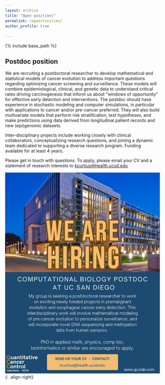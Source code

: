 ```yaml
---
layout: archive
title: "Open positions"
permalink: /opportunities/
author_profile: true

---
```


{% include base_path %}

<h2> Postdoc position </h2>

We are recruiting a postdoctoral researcher to develop mathematical and statistical models of cancer evolution to address important questions regarding optimizing cancer screening and surveillance. These models will combine epidemiological, clinical, and genetic data to understand critical rates driving carcinogenesis that inform us about "windows of opportunity" for effective early detection and interventions. The postdoc should have experience in stochastic modeling and computer simulations, in particular with applications to cancer and/or pre-cancer preferred. They will also build multivariate models that perform risk stratification, test hypotheses, and make predictions using data derived from longitudinal patient records and new (epi)genomic datasets. 

Inter-disciplinary projects include working closely with clinical collaborators, conceptualizing research questions, and joining a dynamic team dedicated to supporting a diverse research program. Funding available for at least 4 years.

Please get in touch with questions. To apply, please email your CV and a statement of research interests to kcurtius@health.ucsd.edu


![logo-right](/images/QCC_postdoc_Job_Ad_Sept2023.png){: .align-right}


